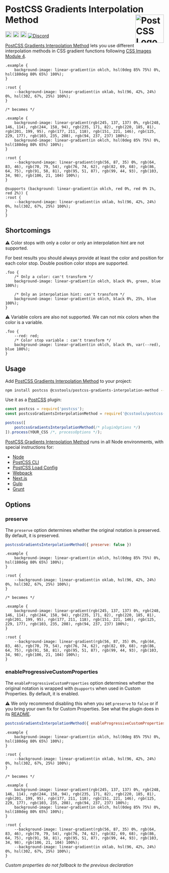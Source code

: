 # PostCSS Gradients Interpolation Method [<img src="https://postcss.github.io/postcss/logo.svg" alt="PostCSS Logo" width="90" height="90" align="right">][PostCSS]

[<img alt="npm version" src="https://img.shields.io/npm/v/@csstools/postcss-gradients-interpolation-method.svg" height="20">][npm-url] [<img alt="CSS Standard Status" src="https://cssdb.org/images/badges/gradients-interpolation-method.svg" height="20">][css-url] [<img alt="Build Status" src="https://github.com/csstools/postcss-plugins/workflows/test/badge.svg" height="20">][cli-url] [<img alt="Discord" src="https://shields.io/badge/Discord-5865F2?logo=discord&logoColor=white">][discord]

[PostCSS Gradients Interpolation Method] lets you use different interpolation methods in CSS gradient functions following [CSS Images Module 4].

```pcss
.example {
	background-image: linear-gradient(in oklch, hsl(0deg 85% 75%) 0%, hsl(180deg 80% 65%) 100%);
}

:root {
	--background-image: linear-gradient(in oklab, hsl(96, 42%, 24%) 0%, hsl(302, 67%, 25%) 100%);
}

/* becomes */

.example {
	background-image: linear-gradient(rgb(245, 137, 137) 0%, rgb(248, 146, 114), rgb(244, 158, 94), rgb(235, 171, 82), rgb(220, 185, 81), rgb(201, 199, 95), rgb(177, 211, 118), rgb(151, 221, 146), rgb(125, 229, 177), rgb(103, 235, 208), rgb(94, 237, 237) 100%);
	background-image: linear-gradient(in oklch, hsl(0deg 85% 75%) 0%, hsl(180deg 80% 65%) 100%);
}

:root {
	--background-image: linear-gradient(rgb(56, 87, 35) 0%, rgb(64, 83, 46), rgb(70, 79, 54), rgb(76, 74, 62), rgb(82, 69, 68), rgb(86, 64, 75), rgb(91, 58, 81), rgb(95, 51, 87), rgb(99, 44, 93), rgb(103, 34, 98), rgb(106, 21, 104) 100%);
}

@supports (background: linear-gradient(in oklch, red 0%, red 0% 1%, red 2%)) {
:root {
	--background-image: linear-gradient(in oklab, hsl(96, 42%, 24%) 0%, hsl(302, 67%, 25%) 100%);
}
}
```

## Shortcomings

⚠️ Color stops with only a color or only an interpolation hint are not supported.

For best results you should always provide at least the color and position for each color stop.
Double position color stops are supported.

```pcss
.foo {
	/* Only a color: can't transform */
	background-image: linear-gradient(in oklch, black 0%, green, blue 100%);

	/* Only an interpolation hint: can't transform */
	background-image: linear-gradient(in oklch, black 0%, 25%, blue 100%);
}
```

⚠️ Variable colors are also not supported.
We can not mix colors when the color is a variable.

```pcss
.foo {
	--red: red;
	/* Color stop variable : can't transform */
	background-image: linear-gradient(in oklch, black 0%, var(--red), blue 100%);
}
```

## Usage

Add [PostCSS Gradients Interpolation Method] to your project:

```bash
npm install postcss @csstools/postcss-gradients-interpolation-method --save-dev
```

Use it as a [PostCSS] plugin:

```js
const postcss = require('postcss');
const postcssGradientsInterpolationMethod = require('@csstools/postcss-gradients-interpolation-method');

postcss([
	postcssGradientsInterpolationMethod(/* pluginOptions */)
]).process(YOUR_CSS /*, processOptions */);
```

[PostCSS Gradients Interpolation Method] runs in all Node environments, with special
instructions for:

- [Node](INSTALL.md#node)
- [PostCSS CLI](INSTALL.md#postcss-cli)
- [PostCSS Load Config](INSTALL.md#postcss-load-config)
- [Webpack](INSTALL.md#webpack)
- [Next.js](INSTALL.md#nextjs)
- [Gulp](INSTALL.md#gulp)
- [Grunt](INSTALL.md#grunt)

## Options

### preserve

The `preserve` option determines whether the original notation
is preserved. By default, it is preserved.

```js
postcssGradientsInterpolationMethod({ preserve: false })
```

```pcss
.example {
	background-image: linear-gradient(in oklch, hsl(0deg 85% 75%) 0%, hsl(180deg 80% 65%) 100%);
}

:root {
	--background-image: linear-gradient(in oklab, hsl(96, 42%, 24%) 0%, hsl(302, 67%, 25%) 100%);
}

/* becomes */

.example {
	background-image: linear-gradient(rgb(245, 137, 137) 0%, rgb(248, 146, 114), rgb(244, 158, 94), rgb(235, 171, 82), rgb(220, 185, 81), rgb(201, 199, 95), rgb(177, 211, 118), rgb(151, 221, 146), rgb(125, 229, 177), rgb(103, 235, 208), rgb(94, 237, 237) 100%);
}

:root {
	--background-image: linear-gradient(rgb(56, 87, 35) 0%, rgb(64, 83, 46), rgb(70, 79, 54), rgb(76, 74, 62), rgb(82, 69, 68), rgb(86, 64, 75), rgb(91, 58, 81), rgb(95, 51, 87), rgb(99, 44, 93), rgb(103, 34, 98), rgb(106, 21, 104) 100%);
}
```

### enableProgressiveCustomProperties

The `enableProgressiveCustomProperties` option determines whether the original notation
is wrapped with `@supports` when used in Custom Properties. By default, it is enabled.

⚠️ We only recommend disabling this when you set `preserve` to `false` or if you bring your own fix for Custom Properties. See what the plugin does in its [README](https://github.com/csstools/postcss-plugins/tree/main/plugins/postcss-progressive-custom-properties#readme).

```js
postcssGradientsInterpolationMethod({ enableProgressiveCustomProperties: false })
```

```pcss
.example {
	background-image: linear-gradient(in oklch, hsl(0deg 85% 75%) 0%, hsl(180deg 80% 65%) 100%);
}

:root {
	--background-image: linear-gradient(in oklab, hsl(96, 42%, 24%) 0%, hsl(302, 67%, 25%) 100%);
}

/* becomes */

.example {
	background-image: linear-gradient(rgb(245, 137, 137) 0%, rgb(248, 146, 114), rgb(244, 158, 94), rgb(235, 171, 82), rgb(220, 185, 81), rgb(201, 199, 95), rgb(177, 211, 118), rgb(151, 221, 146), rgb(125, 229, 177), rgb(103, 235, 208), rgb(94, 237, 237) 100%);
	background-image: linear-gradient(in oklch, hsl(0deg 85% 75%) 0%, hsl(180deg 80% 65%) 100%);
}

:root {
	--background-image: linear-gradient(rgb(56, 87, 35) 0%, rgb(64, 83, 46), rgb(70, 79, 54), rgb(76, 74, 62), rgb(82, 69, 68), rgb(86, 64, 75), rgb(91, 58, 81), rgb(95, 51, 87), rgb(99, 44, 93), rgb(103, 34, 98), rgb(106, 21, 104) 100%);
	--background-image: linear-gradient(in oklab, hsl(96, 42%, 24%) 0%, hsl(302, 67%, 25%) 100%);
}
```

_Custom properties do not fallback to the previous declaration_

[cli-url]: https://github.com/csstools/postcss-plugins/actions/workflows/test.yml?query=workflow/test
[css-url]: https://cssdb.org/#gradients-interpolation-method
[discord]: https://discord.gg/bUadyRwkJS
[npm-url]: https://www.npmjs.com/package/@csstools/postcss-gradients-interpolation-method

[PostCSS]: https://github.com/postcss/postcss
[PostCSS Gradients Interpolation Method]: https://github.com/csstools/postcss-plugins/tree/main/plugins/postcss-gradients-interpolation-method
[CSS Images Module 4]: https://drafts.csswg.org/css-images-4/#linear-gradients
